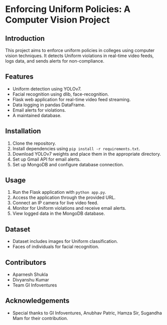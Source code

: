 # Enforcing Uniform Policies: A Computer Vision Project

## Introduction

This project aims to enforce uniform policies in colleges using computer vision techniques. It detects Uniform violations in real-time video feeds, logs data, and sends alerts for non-compliance.

## Features

- Uniform detection using YOLOv7.
- Facial recognition using dlib, face-recognition.
- Flask web application for real-time video feed streaming.
- Data logging in pandas DataFrame.
- Email alerts for violations.
- A maintained database.

## Installation

1. Clone the repository.
2. Install dependencies using `pip install -r requirements.txt`.
3. Download YOLOv7 weights and place them in the appropriate directory.
4. Set up Gmail API for email alerts.
5. Set up MongoDB and configure database connection.

## Usage

1. Run the Flask application with `python app.py`.
2. Access the application through the provided URL.
3. Connect an IP camera for live video feed.
4. Monitor for Uniform violations and receive email alerts.
5. View logged data in the MongoDB database.

## Dataset

- Dataset includes images for Uniform classification.
- Faces of individuals for facial recognition.

## Contributors

- Aparnesh Shukla
- Divyanshu Kumar
- Team GI Infoventures

## Acknowledgements

- Special thanks to GI Infoventures, Anubhav Patric, Hamza Sir, Sugandha Mam for their contribution.
